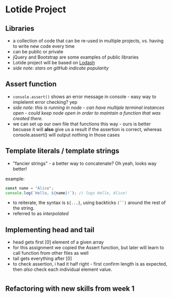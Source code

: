 # Lotide Project
## Libraries

- a collection of code that can be re-used in multiple projects, vs. having to write new code every time
- can be public or private
- jQuery and Bootstrap are some examples of public libraries
- Lotide project will be based on [Lodash](https://lodash.com/)
- _side note: stars on gitHub indicate popularity_


## Assert function

- `console.assert()` shows an error message in console - easy way to implelemt error checking? yep
- _side note: this is running in node - can have multiple terminal instances open - could keep node open in order to maintain a function that was created there._
- we can set up our own file that functions this way - ours is better becuase it will **also** give us a result if the assertion is correct, whereas console.assert() will output nothing in those cases


## Template literals / template strings

 - "fancier strings" - a better way to concatenate? Oh yeah, looks way better!

 example: 
 ``` javascript
 const name = "Alice";
 console.log(`Hello, ${name}!`); // logs Hello, Alice!
 ```

 - to reiterate, the syntax is `${...}`, using backticks `(``)` around the rest of the string.
 - referred to as *interpolated*

## Implementing head and tail

- head gets first [0] element of a given array
- for this assignment we copied the Assert function, but later will learn to call function from other files as well
- tail gets everything after [0]
- to check assertion, i had it half right - first confirm length is as expected, then _also_ check each individual element value.


# 
## Refactoring with new skills from week 1
